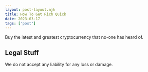 ```yaml
---
layout: post-layout.njk 
title: How To Get Rich Quick
date: 2023-03-17
tags: ['post']
---
```

Buy the latest and greatest cryptocurrency that no-one has heard of.
 
## Legal Stuff
We do not accept any liability for any loss or damage.